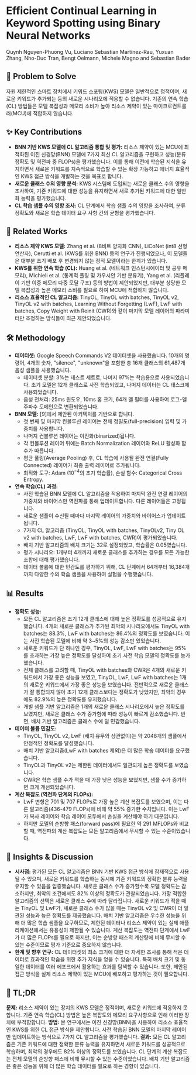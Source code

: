 # Efficient Continual Learning in Keyword Spotting using Binary Neural Networks

Quynh Nguyen-Phuong Vu, Luciano Sebastian Martinez-Rau, Yuxuan Zhang, Nho-Duc Tran, Bengt Oelmann, Michele Magno and Sebastian Bader

## 🧩 Problem to Solve

자원 제한적인 스마트 장치에서 키워드 스포팅(KWS) 모델은 일반적으로 정적이며, 새로운 키워드가 추가되는 등의 새로운 시나리오에 적응할 수 없습니다. 기존의 연속 학습(CL) 방법들은 모델 복잡성과 메모리 소비가 높아 리소스 제약이 있는 마이크로컨트롤러(MCU)에 적합하지 않습니다.

## ✨ Key Contributions

- **BNN 기반 KWS 모델에 CL 알고리즘 통합 및 평가:** 리소스 제약이 있는 MCU에 최적화된 이진 신경망(BNN) 모델에 7가지 최신 CL 알고리즘을 구현하고 성능(분류 정확도 및 역전파 중 FLOPs)을 평가했습니다. 이를 통해 이전에 학습된 지식을 유지하면서 새로운 키워드를 지속적으로 학습할 수 있는 확장 가능하고 에너지 효율적인 KWS 접근 방식을 개발하는 것을 목표로 합니다.
- **새로운 클래스 수의 영향 분석:** KWS 시스템에 도입되는 새로운 클래스 수의 영향을 조사하여, 기존 키워드에 대한 성능을 유지하면서 새로 추가된 키워드에 대한 일반화 능력을 평가했습니다.
- **CL 학습 샘플 수의 영향 조사:** CL 단계에서 학습 샘플 수의 영향을 조사하여, 분류 정확도와 새로운 학습 데이터 요구 사항 간의 균형을 평가했습니다.

## 📎 Related Works

- **리소스 제약 KWS 모델:** Zhang et al. (8비트 양자화 CNN), LiCoNet (int8 선형 연산자), Cerutti et al. (KWS를 위한 BNN) 등의 연구가 진행되었으나, 이 모델들은 대부분 초기 배포 후 변경되지 않는 정적 모델이라는 한계가 있습니다.
- **KWS를 위한 연속 학습 (CL):** Huang et al. (네트워크 인스턴시에이터 및 공유 메모리), Michieli et al. (통계적 풀링 및 가우시안 기반 분류기), Yang et al. (리플레이 기반 이중 메모리 다중 모달 구조) 등의 방법이 제안되었지만, 대부분 상당한 모델 복잡성과 높은 메모리 소비를 필요로 하여 MCU에 적합하지 않습니다.
- **리소스 효율적인 CL 알고리즘:** TinyOL, TinyOL with batches, TinyOL v2, TinyOL v2 with batches, Learning Without Forgetting (LwF), LwF with batches, Copy Weight with Reinit (CWR)와 같이 마지막 모델 레이어의 파라미터만 조정하는 방식들이 최근 제안되었습니다.

## 🛠️ Methodology

- **데이터셋:** Google Speech Commands V2 데이터셋을 사용했습니다. 10개의 명령어, 4개의 숫자, "silence", "unknown"을 포함한 총 16개 클래스의 61,487개 음성 샘플을 사용했습니다.
  - 데이터셋 분할: 3%는 테스트 세트로, 나머지 97%는 학습용으로 사용되었습니다. 초기 모델은 12개 클래스로 사전 학습되었고, 나머지 데이터는 CL 태스크에 사용되었습니다.
  - 음성 전처리: 25ms 윈도우, 10ms 홉 크기, 64개 멜 필터를 사용하여 로그-멜 주파수 도메인으로 변환되었습니다.
- **BNN 모델:** [9]에서 제안된 아키텍처를 기반으로 합니다.
  - 첫 번째 및 마지막 컨볼루션 레이어는 전체 정밀도(full-precision) 입력 및 가중치를 사용합니다.
  - 나머지 컨볼루션 레이어는 이진화(binarized)됩니다.
  - 각 컨볼루션 레이어 뒤에는 Batch Normalization 레이어와 ReLU 활성화 함수가 따릅니다.
  - 평균 풀링(Average Pooling) 후, CL 학습에 사용될 완전 연결(Fully Connected) 레이어가 최종 출력 레이어로 추가됩니다.
  - 최적화 도구: Adam ($10^{-4}$의 초기 학습률), 손실 함수: Categorical Cross Entropy.
- **연속 학습(CL) 과정:**
  - 사전 학습된 BNN 모델에 CL 알고리즘을 적용하여 마지막 완전 연결 레이어의 가중치와 바이어스만 역전파를 통해 업데이트합니다. 다른 레이어들은 고정됩니다.
  - 새로운 샘플이 수신될 때마다 마지막 레이어의 가중치와 바이어스가 업데이트됩니다.
  - 7가지 CL 알고리즘 (TinyOL, TinyOL with batches, TinyOLv2, Tiny OL v2 with batches, LwF, LwF with batches, CWR)이 평가되었습니다.
  - 배치 기반 알고리즘의 배치 크기는 32로 설정되었고, 학습률은 0.05였습니다.
  - 평가 시나리오: 1개부터 4개까지 새로운 클래스를 추가하는 경우를 모든 가능한 조합에 대해 평가했습니다.
  - 데이터 볼륨에 대한 민감도를 평가하기 위해, CL 단계에서 64개부터 16,384개까지 다양한 수의 학습 샘플을 사용하여 실험을 수행했습니다.

## 📊 Results

- **정확도 성능:**
  - 모든 CL 알고리즘은 초기 12개 클래스에 대해 높은 정확도를 성공적으로 유지했습니다. 4개의 새로운 클래스가 추가된 최악의 시나리오에서도 TinyOL with batches는 88.3%, LwF with batches는 86.4%의 정확도를 보였습니다. 이는 사전 학습된 모델에 비해 약 3~5%의 성능 감소만 있었습니다.
  - 새로운 키워드가 단 하나인 경우, TinyOL, LwF, LwF with batches는 95%를 초과하는 가장 높은 정확도를 달성하여 초기 사전 학습 모델의 정확도를 능가했습니다.
  - 전체 클래스를 고려할 때, TinyOL with batches와 CWR은 4개의 새로운 키워드에서 가장 좋은 성능을 보였고, TinyOL, LwF, LwF with batches는 1개의 새로운 키워드에서 가장 좋은 성능을 보였습니다. 전반적으로 새로운 클래스가 잘 통합되지 않아 초기 12개 클래스보다는 정확도가 낮았지만, 최악의 경우에도 82.9%의 높은 정확도를 유지했습니다.
  - 개별 샘플 기반 알고리즘은 1개의 새로운 클래스 시나리오에서 높은 정확도를 보였지만, 새로운 클래스 수가 증가함에 따라 성능이 빠르게 감소했습니다. 반면, 배치 기반 알고리즘은 클래스 수에 덜 민감했습니다.
- **데이터 볼륨 민감도:**
  - TinyOL, TinyOL v2, LwF (배치 유무와 상관없이)는 약 2048개의 샘플에서 안정적인 정확도를 달성했습니다.
  - 배치 기반 알고리즘(LwF with batches 제외)은 더 많은 학습 데이터를 요구했습니다.
  - TinyOL과 TinyOL v2는 제한된 데이터에서도 일관되게 높은 정확도를 보였습니다.
  - CWR은 학습 샘플 수가 적을 때 가장 낮은 성능을 보였지만, 샘플 수가 증가하면 크게 개선되었습니다.
- **계산 복잡도 (역전파 단계의 FLOPs):**
  - LwF 변형은 701 및 707 FLOPs로 가장 높은 계산 복잡도를 보였으며, 이는 다른 알고리즘(436-479 FLOPs)에 비해 약 55% 증가한 수치입니다. 이는 LwF가 복사 레이어와 학습 레이어 모두에서 손실을 계산해야 하기 때문입니다.
  - 하지만 모델의 순방향 패스(forward pass)에 필요한 약 291 MFLOPs와 비교할 때, 역전파의 계산 복잡도는 모든 알고리즘에서 무시할 수 있는 수준이었습니다.

## 🧠 Insights & Discussion

- **시사점:** 평가된 모든 CL 알고리즘은 BNN 기반 KWS 접근 방식에 잠재적으로 사용될 수 있으며, 새로운 키워드를 학습하는 동시에 기존 키워드의 정확한 분류 능력을 유지할 수 있음을 입증했습니다. 새로운 클래스 수가 증가할수록 모델 정확도는 감소하지만, 최악의 조건에서도 82% 이상의 정확도가 관찰되었습니다. 가장 적합한 알고리즘의 선택은 새로운 클래스 수에 따라 달라집니다. 새로운 키워드가 적을 때는 TinyOL 및 LwF가, 새로운 클래스 수가 많을 때는 TinyOL v2 및 CWR이 더 일관된 성능과 높은 정확도를 제공했습니다. 배치 기반 알고리즘은 우수한 성능을 위해 더 많은 학습 샘플을 요구하므로, 제한된 데이터나 리소스 제약이 있는 실제 애플리케이션에서는 유용성이 제한될 수 있습니다. 계산 복잡도는 역전파 단계에서 LwF가 더 많은 FLOPs를 필요로 하지만, 이는 순방향 패스의 계산량에 비해 무시할 수 있는 수준이므로 평가 기준으로 중요하지 않습니다.
- **한계 및 향후 연구:** CL 데이터셋의 최소 크기에 대한 더 자세한 조사를 통해 적은 데이터로 효과적인 학습을 위한 추가 지식을 얻을 수 있습니다. 특히 배치 크기 및 동일한 데이터를 여러 에포크에서 활용하는 효과를 탐색할 수 있습니다. 또한, 제안된 접근 방식을 실제 리소스 제약이 있는 MCU에 배포하고 평가하는 것이 필요합니다.

## 📌 TL;DR

**문제:** 리소스 제약이 있는 장치의 KWS 모델은 정적이며, 새로운 키워드에 적응하지 못합니다. 기존 연속 학습(CL) 방법은 높은 복잡도와 메모리 요구사항으로 인해 이러한 장치에 부적합합니다.
**방법:** 본 연구에서는 이진 신경망(BNN)을 사용하여 리소스 효율적인 KWS를 위한 CL 접근 방식을 제안합니다. 사전 학습된 BNN 모델의 마지막 레이어만 업데이트하는 방식으로 7가지 CL 알고리즘을 평가했습니다.
**결과:** 모든 CL 알고리즘은 기존 키워드에 대한 정확한 분류 능력을 유지하면서 새로운 키워드를 성공적으로 학습하며, 최악의 경우에도 82% 이상의 정확도를 보였습니다. CL 단계의 계산 복잡도는 전체 모델의 순방향 패스에 비해 무시할 수 있는 수준이었습니다. 배치 기반 알고리즘은 좋은 성능을 위해 더 많은 학습 데이터를 필요로 하는 경향이 있습니다.
